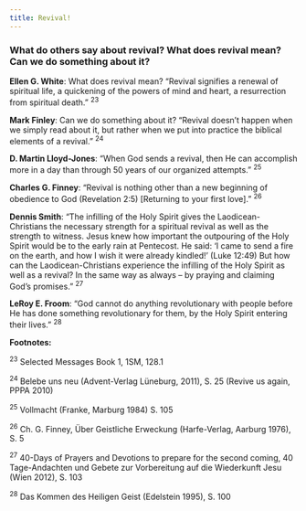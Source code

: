 ```yaml
---
title: Revival!
---
```


### What do others say about revival? What does revival mean? Can we do something about it?

**Ellen G. White**: What does revival mean? “Revival signifies a renewal of spiritual life, a quickening of the powers of mind and heart, a resurrection from spiritual death.” <sup>23</sup>

**Mark Finley**: Can we do something about it? “Revival doesn’t happen when we simply read about it, but rather when we put into practice the biblical elements of a revival.” <sup>24</sup>

**D. Martin Lloyd-Jones**: “When God sends a revival, then He can accomplish more in a day than through 50 years of our organized attempts.” <sup>25</sup>

**Charles G. Finney**: “Revival is nothing other than a new beginning of obedience to God (Revelation 2:5) [Returning to your first love].” <sup>26</sup>

**Dennis Smith**: “The infilling of the Holy Spirit gives the Laodicean-Christians the necessary strength for a spiritual revival as well as the strength to witness. Jesus knew how important the outpouring of the Holy Spirit would be to the early rain at Pentecost. He said: ‘I came to send a fire on the earth, and how I wish it were already kindled!’ (Luke 12:49) But how can the Laodicean-Christians experience the infilling of the Holy Spirit as well as a revival? In the same way as always – by praying and claiming God’s promises.” <sup>27</sup>

**LeRoy E. Froom**: “God cannot do anything revolutionary with people before He has done something revolutionary for them, by the Holy Spirit entering their lives.” <sup>28</sup>

**Footnotes:**

<sup>23</sup> Selected Messages Book 1, 1SM, 128.1

<sup>24</sup> Belebe uns neu (Advent-Verlag Lüneburg, 2011), S. 25 (Revive us again, PPPA 2010)

<sup>25</sup> Vollmacht (Franke, Marburg 1984) S. 105

<sup>26</sup> Ch. G. Finney, Über Geistliche Erweckung (Harfe-Verlag, Aarburg 1976), S. 5

<sup>27</sup> 40-Days of Prayers and Devotions to prepare for the second coming, 40 Tage-Andachten und Gebete zur Vorbereitung auf die Wiederkunft Jesu (Wien 2012), S. 103

<sup>28</sup> Das Kommen des Heiligen Geist (Edelstein 1995), S. 100